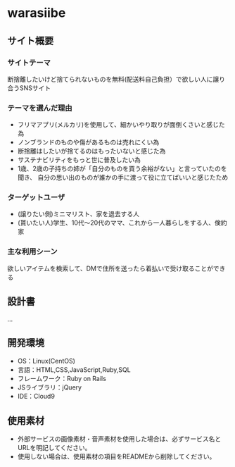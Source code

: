 # warasiibe

## サイト概要
### サイトテーマ
断捨離したいけど捨てられないものを無料(配送料自己負担）で欲しい人に譲り合うSNSサイト

### テーマを選んだ理由
- フリマアプリ(メルカリ)を使用して、細かいやり取りが面倒くさいと感じた為
- ノンブランドのものや傷があるものは売れにくい為
- 断捨離はしたいが捨てるのはもったいないと感じた為
- サステナビリティをもっと世に普及したい為
- 1歳、2歳の子持ちの姉が「自分のものを買う余裕がない」と言っていたのを聞き、
 自分の思い出のものが誰かの手に渡って役に立てばいいと感じたため

### ターゲットユーザ
- (譲りたい側)ミニマリスト、家を退去する人
- (貰いたい人)学生、10代～20代のママ、これから一人暮らしをする人、倹約家

### 主な利用シーン
欲しいアイテムを検索して、DMで住所を送ったら着払いで受け取ることができる

## 設計書
...

## 開発環境
- OS：Linux(CentOS)
- 言語：HTML,CSS,JavaScript,Ruby,SQL
- フレームワーク：Ruby on Rails
- JSライブラリ：jQuery
- IDE：Cloud9

## 使用素材
- 外部サービスの画像素材・音声素材を使用した場合は、必ずサービス名とURLを明記してください。
- 使用しない場合は、使用素材の項目をREADMEから削除してください。
